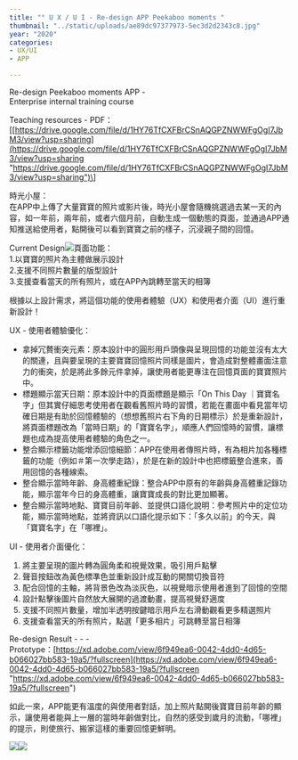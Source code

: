 ```yaml
---
title: "° U X / U I - Re-design APP Peekaboo moments "
thumbnail: "../static/uploads/ae89dc97377973-5ec3d2d2343c8.jpg"
year: "2020"
categories:
- UX/UI
- APP

---
```

Re-design Peekaboo moments APP -  
Enterprise internal training course

Teaching resources - PDF：\[[https://drive.google.com/file/d/1HY76TfCXFBrCSnAQGPZNWWFgOgI7JbM3/view?usp=sharing](https://drive.google.com/file/d/1HY76TfCXFBrCSnAQGPZNWWFgOgI7JbM3/view?usp=sharing "https://drive.google.com/file/d/1HY76TfCXFBrCSnAQGPZNWWFgOgI7JbM3/view?usp=sharing")\]

時光小屋：  
在APP中上傳了大量寶寶的照片或影片後，時光小屋會隨機挑選過去某一天的內容，如一年前，兩年前，或者六個月前，自動生成一個動態的頁面，並通過APP通知推送給使用者，點開後可以看到寶寶之前的樣子，沉浸親子間的回憶。

Current Design![](https://mir-s3-cdn-cf.behance.net/project_modules/fs/89089a97377973.5ec3d2d349e9c.jpg)頁面功能：  
1\.以寶寶的照片為主體做展示設計  
2\.支援不同照片數量的版型設計  
3\.支援查看當天的所有照片，或在APP內跳轉至當天的相簿

根據以上設計需求，將這個功能的使用者體驗（UX）和使用者介面（UI）進行重新設計！

UX - 使用者體驗優化：

* 拿掉冗贅衝突元素：原本設計中的圓形用戶頭像與呈現回憶的功能並沒有太大的關連，且與要呈現的主要寶寶回憶照片同樣是圖片，會造成對整體畫面注意力的衝突，於是將此多餘元件拿掉，讓使用者能更專注在回憶頁面的寶寶照片中。
* 標題顯示當天日期：原本設計中的頁面標題是顯示「On This Day ｜寶寶名字」但其實仔細思考使用者在觀看舊照片時的習慣，若能在畫面中看見當年切確日期是有助於回憶體驗的（想想舊照片右下角的日期標示）於是重新設計，將頁面標題改為「當時日期」的「寶寶名字」，順應人們回憶時的習慣，讓標題也成為提高使用者體驗的角色之一。
* 整合顯示標籤功能增添回憶細節：APP在使用者傳照片時，有為相片加各種標籤的功能（例如＃第一次學走路），於是在新的設計中也把標籤整合進來，善用回憶的各種線索。
* 整合顯示當時年齡、身高體重紀錄：整合APP中原有的年齡與身高體重記錄功能，顯示當年今日的身高體重，讓寶寶成長的對比更加顯著。
* 整合顯示當時地點、寶寶目前年齡、並提供口語化說明：參考照片中的定位功能，顯示當時地點，並將資訊以口語化提示如下：「多久以前」的今天，與「寶寶名字」在「哪裡」。

UI - 使用者介面優化：

1. 將主要呈現的圖片轉為圓角柔和視覺效果，吸引用戶點擊
2. 聲音按鈕改為黃色標準色並重新設計成互動的開關切換音符
3. 配合回憶的主軸，將背景色改為淡灰色，以視覺暗示使用者進到了回憶的空間
4. 設計點擊後圖片自然放大展開的過渡動畫，提高視覺舒適度
5. 支援不同照片數量，增加半透明按鍵暗示用戶左右滑動觀看更多精選照片
6. 支援查看當天的所有照片，點選「更多相片」可跳轉至當日相簿

Re-design Result - - -  
Prototype：[https://xd.adobe.com/view/6f949ea6-0042-4dd0-4d65-b066027bb583-19a5/?fullscreen](https://xd.adobe.com/view/6f949ea6-0042-4dd0-4d65-b066027bb583-19a5/?fullscreen "https://xd.adobe.com/view/6f949ea6-0042-4dd0-4d65-b066027bb583-19a5/?fullscreen")

如此一來，APP能更有溫度的與使用者對話，加上照片點開後寶寶目前年齡的顯示，讓使用者能與上一層的當時年齡做對比，自然的感受到歲月的流動，「哪裡」的提示，則使旅行、搬家這樣的重要回憶更鮮明。

![](https://mir-s3-cdn-cf.behance.net/project_modules/fs/af3d9b97377973.5ec3d2d349907.jpg)![](https://mir-s3-cdn-cf.behance.net/project_modules/fs/0ce18a97377973.5ec3d2d34a64c.jpg)